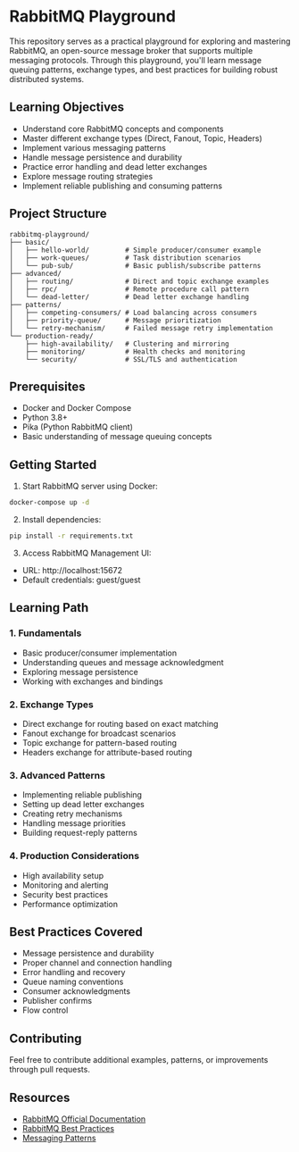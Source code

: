 # RabbitMQ Playground

This repository serves as a practical playground for exploring and mastering RabbitMQ, an open-source message broker that supports multiple messaging protocols. Through this playground, you'll learn message queuing patterns, exchange types, and best practices for building robust distributed systems.

## Learning Objectives

- Understand core RabbitMQ concepts and components
- Master different exchange types (Direct, Fanout, Topic, Headers)
- Implement various messaging patterns
- Handle message persistence and durability
- Practice error handling and dead letter exchanges
- Explore message routing strategies
- Implement reliable publishing and consuming patterns

## Project Structure

```
rabbitmq-playground/
├── basic/
│   ├── hello-world/         # Simple producer/consumer example
│   ├── work-queues/         # Task distribution scenarios
│   └── pub-sub/             # Basic publish/subscribe patterns
├── advanced/
│   ├── routing/             # Direct and topic exchange examples
│   ├── rpc/                 # Remote procedure call pattern
│   └── dead-letter/         # Dead letter exchange handling
├── patterns/
│   ├── competing-consumers/ # Load balancing across consumers
│   ├── priority-queue/      # Message prioritization
│   └── retry-mechanism/     # Failed message retry implementation
└── production-ready/
    ├── high-availability/   # Clustering and mirroring
    ├── monitoring/          # Health checks and monitoring
    └── security/            # SSL/TLS and authentication
```

## Prerequisites

- Docker and Docker Compose
- Python 3.8+
- Pika (Python RabbitMQ client)
- Basic understanding of message queuing concepts

## Getting Started

1. Start RabbitMQ server using Docker:
```bash
docker-compose up -d
```

2. Install dependencies:
```bash
pip install -r requirements.txt
```

3. Access RabbitMQ Management UI:
- URL: http://localhost:15672
- Default credentials: guest/guest

## Learning Path

### 1. Fundamentals
- Basic producer/consumer implementation
- Understanding queues and message acknowledgment
- Exploring message persistence
- Working with exchanges and bindings

### 2. Exchange Types
- Direct exchange for routing based on exact matching
- Fanout exchange for broadcast scenarios
- Topic exchange for pattern-based routing
- Headers exchange for attribute-based routing

### 3. Advanced Patterns
- Implementing reliable publishing
- Setting up dead letter exchanges
- Creating retry mechanisms
- Handling message priorities
- Building request-reply patterns

### 4. Production Considerations
- High availability setup
- Monitoring and alerting
- Security best practices
- Performance optimization

## Best Practices Covered

- Message persistence and durability
- Proper channel and connection handling
- Error handling and recovery
- Queue naming conventions
- Consumer acknowledgments
- Publisher confirms
- Flow control

## Contributing

Feel free to contribute additional examples, patterns, or improvements through pull requests.

## Resources

- [RabbitMQ Official Documentation](https://www.rabbitmq.com/documentation.html)
- [RabbitMQ Best Practices](https://www.rabbitmq.com/production-checklist.html)
- [Messaging Patterns](https://www.rabbitmq.com/getstarted.html)
